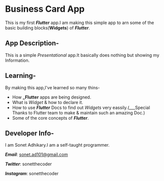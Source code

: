 # Business Card App

This is my first **_Flutter_** app.I am making this simple app to arn some of the basic building blocks(**Widgets**) of **_Flutter_**.

## App Description-

This is a simple _Presentational_ app.It basically does nothing but showing my Information.

## Learning-

By making this app,I've learned so many thins-

- How **\_Flutter** apps are being designed.
- What is _Widget_ & how to declare it.
- How to use **_Flutter_** Docs to find out _Widgets_ very eassily.(\_\_\_Special Thanks to Flutter team to make & maintain such an amazing Doc.)
- Some of the core concepts of **_Flutter_**.

## Developer Info-

I am Sonet Adhikary.I am a self-taught programmer.

**_Email_**: sonet.ad101@gmail.com

**_Twitter_**: sonetthecoder

**_Instagram_**: sonetthecoder
